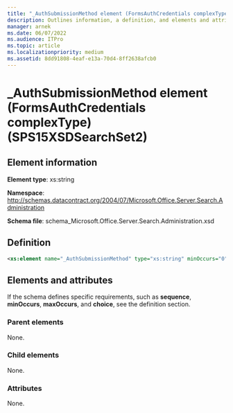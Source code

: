 ```yaml
---
title: "_AuthSubmissionMethod element (FormsAuthCredentials complexType) (SPS15XSDSearchSet2)"
description: Outlines information, a definition, and elements and attributes for the _AuthSubmissionMethod element.
manager: arnek
ms.date: 06/07/2022
ms.audience: ITPro
ms.topic: article
ms.localizationpriority: medium
ms.assetid: 8dd91808-4eaf-e13a-70d4-8ff2638afcb0
---
```


# _AuthSubmissionMethod element (FormsAuthCredentials complexType) (SPS15XSDSearchSet2)

## Element information
**Element type**: xs:string

**Namespace**: http://schemas.datacontract.org/2004/07/Microsoft.Office.Server.Search.Administration

**Schema file**: schema_Microsoft.Office.Server.Search.Administration.xsd

## Definition

```XML
<xs:element name="_AuthSubmissionMethod" type="xs:string" minOccurs="0"></xs:element>

```

## Elements and attributes

If the schema defines specific requirements, such as **sequence**, **minOccurs**, **maxOccurs**, and **choice**, see the definition section.

### Parent elements

None.

### Child elements

None.

### Attributes

None.
